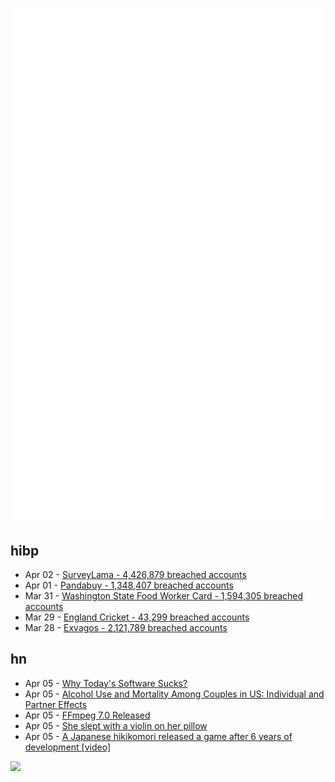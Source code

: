 ![Metrics](https://raw.githubusercontent.com/phixion/phixion/master/metrics.svg)

## hibp

<!--
for https://github.com/phixion/phixion/blob/main/.github/workflows/feeds.yml
-->
<!--START_SECTION:haveibeenpwnd-->
- Apr 02 - [SurveyLama - 4,426,879 breached accounts](https://haveibeenpwned.com/PwnedWebsites#SurveyLama)
- Apr 01 - [Pandabuy - 1,348,407 breached accounts](https://haveibeenpwned.com/PwnedWebsites#Pandabuy)
- Mar 31 - [Washington State Food Worker Card - 1,594,305 breached accounts](https://haveibeenpwned.com/PwnedWebsites#WashingtonStateFoodWorkerCard)
- Mar 29 - [England Cricket - 43,299 breached accounts](https://haveibeenpwned.com/PwnedWebsites#ECB)
- Mar 28 - [Exvagos - 2,121,789 breached accounts](https://haveibeenpwned.com/PwnedWebsites#Exvagos)
<!--END_SECTION:haveibeenpwnd-->

## hn

<!--
for https://github.com/phixion/phixion/blob/main/.github/workflows/feeds.yml
-->
<!--START_SECTION:hn-->
- Apr 05 - [Why Today's Software Sucks?](https://laurentiu-raducu.medium.com/why-todays-software-sucks-42dc8562428c)
- Apr 05 - [Alcohol Use and Mortality Among Couples in US: Individual and Partner Effects](https://academic.oup.com/gerontologist/article-abstract/64/2/gnad101/7230161)
- Apr 05 - [FFmpeg 7.0 Released](https://ffmpeg.org//index.html#pr7.0)
- Apr 05 - [She slept with a violin on her pillow](https://www.nytimes.com/2024/04/04/arts/violin-italy-antonio-stradivari-ayoung-an.html)
- Apr 05 - [A Japanese hikikomori released a game after 6 years of development [video]](https://www.youtube.com/watch?v=LJBv_hvvbBg)
<!--END_SECTION:hn-->

<!--
for https://yhype.me
-->
![](https://hit.yhype.me/github/profile?user_id=13013670)
